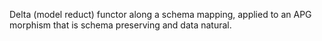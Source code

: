 Delta (model reduct) functor along a schema mapping, applied to an APG morphism that is schema preserving and data natural.